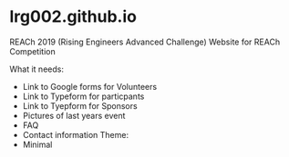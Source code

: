 # lrg002.github.io
REACh 2019 (Rising Engineers Advanced Challenge)
Website for REACh Competition 

What it needs:
- Link to Google forms for Volunteers
- Link to Typeform for particpants 
- Link to Tyepform for Sponsors
- Pictures of last years event
- FAQ
- Contact information 
Theme: 
- Minimal 

